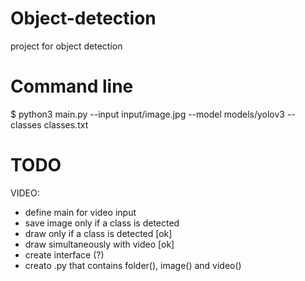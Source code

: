 # Object-detection
project for object detection


# Command line
$ python3 main.py --input input/image.jpg --model models/yolov3 --classes classes.txt

# TODO 

VIDEO:
- define main for video input
- save image only if a class is detected 
- draw only if a class is detected [ok]
- draw simultaneously with video [ok]
- create interface (?)
- creato .py that contains folder(), image() and video()
